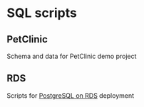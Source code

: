# SQL scripts

## PetClinic

Schema and data for PetClinic demo project

## RDS

Scripts for [PostgreSQL on RDS](https://docs.aws.amazon.com/AmazonRDS/latest/UserGuide/CHAP_PostgreSQL.html) deployment
